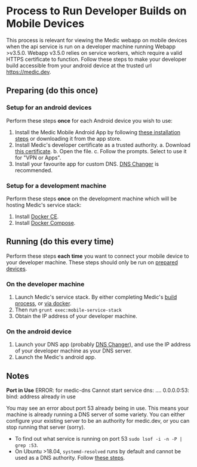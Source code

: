 # Process to Run Developer Builds on Mobile Devices
This process is relevant for viewing the Medic webapp on mobile devices when the api service is run on a developer machine running Webapp >v3.5.0. Webapp v3.5.0 relies on service workers, which require a valid HTTPS certificate to function. Follow these steps to make your developer build accessible from your android device at the trusted url https://medic.dev.

## Preparing (do this once)
### Setup for an android devices
Perform these steps **once** for each Android device you wish to use:

1. Install the Medic Mobile Android App by following [these installation steps](https://github.com/medic/medic-android#installation) or downloading it from the app store.
1. Install Medic's developer certificate as a trusted authority.
  a. Download [this certificate](https://raw.githubusercontent.com/medic/medic/tree/master/scripts/mobile-service-stack/https/root-ca.crt).
  b. Open the file. 
  c. Follow the prompts. Select to use it for "VPN or Apps".
1. Install your favourite app for custom DNS. [DNS Changer](https://play.google.com/store/apps/details?id=com.burakgon.dnschanger) is recommended.

### Setup for a development machine
Perform these steps **once** on the development machine which will be hosting Medic's service stack:

1. Install [Docker CE](https://download.docker.com/).
1. Install [Docker Compose](https://docs.docker.com/compose/install/#install-compose).

## Running (do this every time)
Perform these steps **each time** you want to connect your mobile device to your developer machine. These steps should only be run on [prepared devices](#Prepared).

### On the developer machine
1. Launch Medic's service stack. By either completing Medic's [build process](https://github.com/medic/medic#deploy-all-the-apps), or [via docker]().
1. Then run `grunt exec:mobile-service-stack`
1. Obtain the IP address of your developer machine.

### On the android device
1. Launch your DNS app (probably [DNS Changer](https://play.google.com/store/apps/details?id=com.burakgon.dnschanger)), and use the IP address of your developer machine as your DNS server.
1. Launch the Medic's android app.
  

## Notes
**Port in Use**
    ERROR: for medic-dns  Cannot start service dns: .... 0.0.0.0:53: bind: address already in use

You may see an error about port 53 already being in use. This means your machine is already running a DNS server of some variety. You can either configure your existing server to be an authority for medic.dev, or you can stop running that server (sorry).

* To find out what service is running on port 53 `sudo lsof -i -n -P | grep :53`.
* On Ubuntu >18.04, `systemd-resolved` runs by default and cannot be used as a DNS authority. Follow [these steps](https://askubuntu.com/a/907249/608846).

